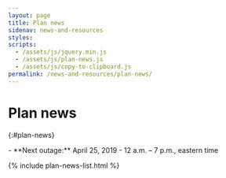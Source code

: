 ```yaml
---
layout: page
title: Plan news
sidenav: news-and-resources
styles:
scripts:
  - /assets/js/jquery.min.js
  - /assets/js/plan-news.js
  - /assets/js/copy-to-clipboard.js
permalink: /news-and-resources/plan-news/
---
```


# Plan news
{:#plan-news}

<div class="next-outage" markdown="1">
- <i class="fas fa-power-off"></i> **Next outage:** April 25, 2019
- 12 a.m. – 7 p.m., eastern time
</div>


{% include plan-news-list.html %}

